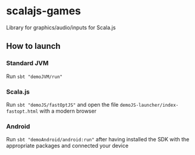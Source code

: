 # scalajs-games

Library for graphics/audio/inputs for Scala.js

## How to launch

### Standard JVM

Run ```sbt "demoJVM/run"```

### Scala.js

Run ```sbt "demoJS/fastOptJS"``` and open the file ```demoJS-launcher/index-fastopt.html``` with a modern browser

### Android

Run ```sbt "demoAndroid/android:run"``` after having installed the SDK with the appropriate packages and connected your device
